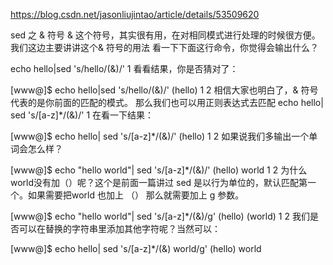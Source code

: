 https://blog.csdn.net/jasonliujintao/article/details/53509620

sed 之 & 符号
& 这个符号，其实很有用，在对相同模式进行处理的时候很方便。
我们这边主要讲讲这个& 符号的用法
看一下下面这行命令，你觉得会输出什么？

echo hello|sed 's/hello/(&)/'
1
看看结果，你是否猜对了：

[www@]$ echo hello|sed 's/hello/(&)/'
(hello)
1
2
相信大家也明白了，& 符号代表的是你前面的匹配的模式。
那么我们也可以用正则表达式去匹配
echo hello| sed 's/[a-z]*/(&)/' 
1
在看一下结果：

[www@]$ echo hello| sed 's/[a-z]*/(&)/' 
(hello)
1
2
如果说我们多输出一个单词会怎么样？

[www@]$ echo "hello world"| sed 's/[a-z]*/(&)/' 
(hello) world
1
2
为什么world没有加（）呢？这个是前面一篇讲过 sed 是以行为单位的，默认匹配第一个。如果需要把world 也加上 （） 那么就需要加上 g 参数。

[www@]$ echo "hello world"| sed 's/[a-z]*/(&)/g' 
(hello) (world)
1
2
我们是否可以在替换的字符串里添加其他字符呢？当然可以：

[www@]$ echo hello| sed 's/[a-z]*/(&) world/g' 
(hello) world